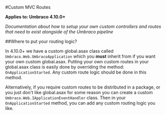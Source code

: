 #Custom MVC Routes

**Applies to: Umbraco 4.10.0+**

_Documentation about how to setup your own custom controllers and routes that need to exist alongside of the Umbraco pipeline_

##Where to put your routing logic?

In 4.10.0+ we have a custom global.asax class called `Umbraco.Web.UmbracoApplication` which you **must** inherit from if you want your own custom global.asax. Putting your own custom routes in your global.asax class is easily done by overriding the method: `OnApplicationStarted`. Any custom route logic should be done in this method.

Alternatively, if you require custom routes to be distributed in a package, or you just don't like global.asax for some reason you can create a custom `Umbraco.Web.IApplicationEventHandler` class. Then in your `OnApplicationStarted` method, you can add any custom routing logic you like.